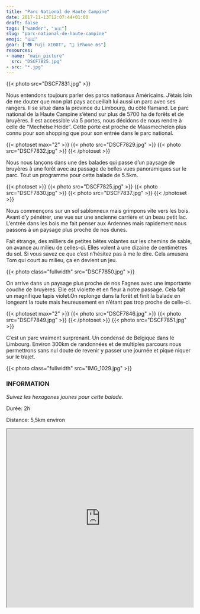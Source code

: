 ```yaml
---
title: "Parc National de Haute Campine"
date: 2017-11-13T12:07:44+01:00
draft: false
tags: ["wander", "🇧🇪"]
slug: "parc-national-de-haute-campine"
emoji: "🇧🇪"
gear: ["📷 Fuji X100T", "📱 iPhone 6s"]
resources:
- name: "main_picture"
  src: "DSCF7825.jpg"
- src: "*.jpg"
---
```


{{< photo src="DSCF7831.jpg" >}}

Nous entendons toujours parler des parcs nationaux Américains. J’étais loin de me douter que mon plat pays accueillait lui aussi un parc avec ses rangers. Il se situe dans la province du Limbourg, du côté flamand. Le parc national de la Haute Campine s’étend sur plus de 5700 ha de forêts et de bruyères. Il est accessible via 5 portes, nous décidons de nous rendre à celle de “Mechelse Heide”. Cette porte est proche de Maasmechelen plus connu pour son shopping que pour son entrée dans le parc national.

{{< photoset max="2" >}}
  {{< photo src="DSCF7829.jpg" >}}
  {{< photo src="DSCF7832.jpg" >}}
{{< /photoset >}}

Nous nous lançons dans une des balades qui passe d’un paysage de bruyères à une forêt avec au passage de belles vues panoramiques sur le parc. Tout un programme pour cette balade de 5.5km.

{{< photoset >}}
  {{< photo src="DSCF7825.jpg" >}}
  {{< photo src="DSCF7830.jpg" >}}
  {{< photo src="DSCF7837.jpg" >}}
{{< /photoset >}}

Nous commençons sur un sol sablonneux mais grimpons vite vers les bois. Avant d’y pénétrer, une vue sur une ancienne carrière et un beau petit lac. L’entrée dans les bois me fait penser aux Ardennes mais rapidement nous passons à un paysage plus proche de nos dunes.

Fait étrange, des milliers de petites bêtes volantes sur les chemins de sable, on avance au milieu de celles-ci. Elles volent à une dizaine de centimètres du sol. Si vous savez ce que c’est n’hésitez pas à me le dire. Cela amusera Tom qui court au milieu, ça en devient un jeu.

{{< photo class="fullwidth" src="DSCF7850.jpg" >}}

On arrive dans un paysage plus proche de nos Fagnes avec une importante couche de bruyères. Elle est violette et en fleur à notre passage. Cela fait un magnifique tapis violet.On replonge dans la forêt et finit la balade en longeant la route mais heureusement en n’étant pas trop proche de celle-ci.

{{< photoset max="2" >}}
  {{< photo src="DSCF7846.jpg" >}}
  {{< photo src="DSCF7849.jpg" >}}
{{< /photoset >}}
{{< photo src="DSCF7851.jpg" >}}

C’est un parc vraiment surprenant. Un condensé de Belgique dans le Limbourg. Environ 300km de randonnées et de multiples parcours nous permettrons sans nul doute de revenir y passer une journée et pique niquer sur le trajet.

{{< photo class="fullwidth" src="IMG_1029.jpg" >}}

### INFORMATION

*Suivez les hexagones jaunes pour cette balade.*

Durée: 2h

Distance: 5,5km environ


<div>
<iframe data-card-recommend="0" data-card-recommend="0" data-card-recommend="0" data-card-recommend="0" src="https://www.google.com/maps/d/embed?mid=1Jh5CVwqkCL68cd3Lkq0LlchGctKswAuD&hl=fr" width="100%" height="480"></iframe>
</div>
